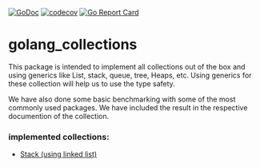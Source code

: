 [![GoDoc](https://godoc.org/architagr/golang_collections?status.svg)](https://pkg.go.dev/github.com/architagr/golang_collections/stack)
[![codecov](https://codecov.io/gh/architagr/golang_collections/branch/main/graph/badge.svg?token=SMK47LSPZ4)](https://codecov.io/gh/architagr/golang_collections)
[![Go Report Card](https://goreportcard.com/badge/github.com/architagr/golang_collections)](https://goreportcard.com/report/github.com/architagr/golang_collections) 

# golang_collections
This package is intended to implement all collections out of the box and using generics like List, stack, queue, tree, Heaps, etc. 
Using generics for these collection will help us to use the type safety.

We have also done some basic benchmarking with some of the most commonly used packages. We have included the result in the respective documention of the collection.


### implemented collections:

- [Stack (using linked list)](stack/README.md)